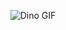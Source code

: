 <p align="center">
  <img src="https://storage.googleapis.com/gweb-uniblog-publish-prod/original_images/Dino_non-birthday_version.gif" alt="Dino GIF">
</p>



